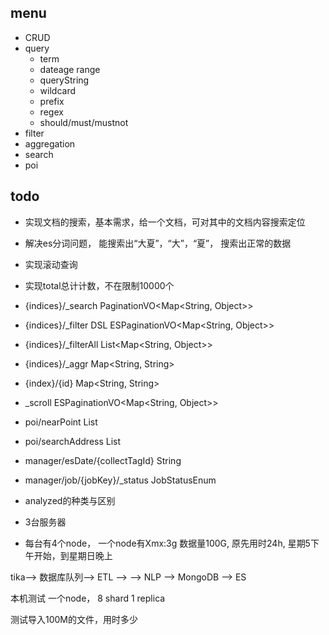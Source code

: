 ## menu
-   CRUD
-   query
    -   term
    -   dateage  range
    -   queryString
    -   wildcard
    -   prefix
    -   regex
    -   should/must/mustnot
-   filter
-   aggregation
-   search
-   poi


## todo
-   实现文档的搜索，基本需求，给一个文档，可对其中的文档内容搜索定位
-   解决es分词问题， 能搜索出“大夏”，“大”，“夏”， 搜索出正常的数据
-   实现滚动查询
-   实现total总计计数，不在限制10000个

-   {indices}/_search  PaginationVO<Map<String, Object>>
-   {indices}/_filter  DSL  ESPaginationVO<Map<String, Object>>
-   {indices}/_filterAll   List<Map<String, Object>>
-   {indices}/_aggr   Map<String, String>
-   {index}/{id}   Map<String, String>
-   _scroll        ESPaginationVO<Map<String, Object>>
-   poi/nearPoint        List<PoiVO>
-   poi/searchAddress        List<PoiVO>
-   manager/esDate/{collectTagId}       String
-   manager/job/{jobKey}/_status        JobStatusEnum




-	analyzed的种类与区别



-	3台服务器
-	每台有4个node， 一个node有Xmx:3g
数据量100G, 原先用时24h, 星期5下午开始，到星期日晚上

tika--> 数据库队列--> ETL --> 
				  --> NLP --> MongoDB --> ES

本机测试
一个node， 8 shard 1 replica  


测试导入100M的文件，用时多少





